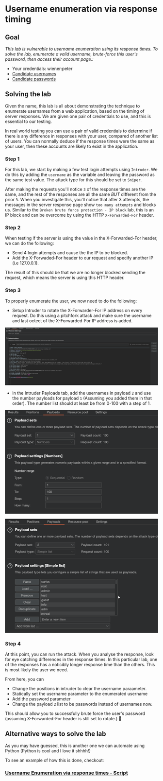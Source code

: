 # Username enumeration via response timing

## Goal
*This lab is vulnerable to username enumeration using its response times. To solve the lab, enumerate a valid username, brute-force this user's password, then access their account page.:*
- Your credentials: wiener:peter
- [Candidate usernames](https://portswigger.net/web-security/authentication/auth-lab-usernames)
- [Candidate passwords](https://portswigger.net/web-security/authentication/auth-lab-passwords)

## Solving the lab

Given the name, this lab is all about demonstrating the technique to enumerate usernames from a web application, based on the timing of server responses. We are given one pair of credentials to use, and this is essential to our testing. 

In real world testing you can use a pair of valid credentials to determine if there is any difference in responses with your user, compared of another list of users. You can normally deduce if the response times were the same as your user, then these accounts are likely to exist in the application. 

### Step 1

For this lab, we start by making a few test login attempts using `Intruder`. We do this by adding the `username` as the variable and leaving the password as the same test value. The attack type for this should be set to `Sniper`.

After making the requests you'll notice `3` of the response times are the same, and the rest of the responses are all the same *BUT* different from the prior `3`. When you investigate this, you'll notice that after 3 attempts, the messages in the server response page show `too many attempts` and blocks us. Similar to the `Broken brute force protection - IP block` lab, this is an IP block and can be overcome by using the HTTP `X-Forwarded-For` header.

### Step 2 

When testing if the server is using the value in the X-Forwarded-For header, we can do the following:

- Send 4 login attempts and cause the the IP to be blocked.
- Add the X-Forwaded-For header to our request and specify another IP (i.e 127.0.0.1).

The result of this should be that we are no longer blocked sending the request, which means the server is using this HTTP header.

### Step 3

To properly enumerate the user, we now need to do the following: 

- Setup Intruder to rotate the X-Forwarder-For IP address on every request. Do this using a pitchfork attack and make sure the username and last octect of the X-Forwarded-For IP address is added.

![Setup pitchfork attack](../../Images/Intruder_XFF_pitch_fork.png)

- In the Intruder Payloads tab, add the usernames in payload `2` and use the number payloads for payload `1` (Assuming you added them in that order). The number list should at least be from 0-100 with a step of 1.

![Add numbers](../../Images/Intruder_XFF_add_num.png)

![Add user list](../../Images/Intruder_XFF_add_list.png)

### Step 4

At this point, you can run the attack. When you analyse the response, look for eye catching differences in the response times. In this particular lab, one of the responses has a noticibly longer response time than the others. This is most likely the user we need. 

From here, you can 
- Change the positions in intruder to clear the username paraameter.
- Statically set the username parameter to the enumerated username
- Add the password parameter
- Change the payload `2` list to be passwords instead of usernames now.

This should allow you to successfully brute force the user's password (assuming X-Forwarded-For header is still set to rotate.) :tada:

## Alternative ways to solve the lab

As you may have guessed, this is another one we can automate using Python (Python is cool and I love it shhhh!)

To see an example of how this is done, checkout:

### [Username Enumeration via response times - Script](../../Scripts/Authentication/Username_Enum_response_times.py)
